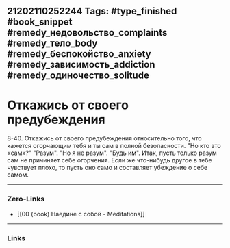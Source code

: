21202110252244
Tags: #type_finished #book_snippet #remedy_недовольство_complaints #remedy_тело_body #remedy_беспокойство_anxiety #remedy_зависимость_addiction #remedy_одиночество_solitude
---
# Откажись от своего предубеждения

 8-40. Откажись от своего предубеждения относительно того, что кажется огорчающим тебя  и ты сам в полной безопасности. "Но кто это «сам»?"  "Разум".  "Но я не разум".  "Будь им".  Итак, пусть только разум сам не причиняет себе огорчения. Если же что-нибудь другое в тебе чувствует плохо, то пусть оно само и составляет убеждение о себе самом. 

---
### Zero-Links
- [[00 (book) Наедине с собой - Meditations]]
---
### Links
